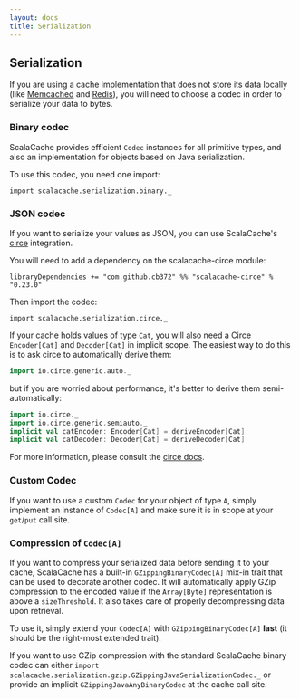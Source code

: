 ```yaml
---
layout: docs
title: Serialization
---
```


## Serialization

If you are using a cache implementation that does not store its data locally (like [Memcached](cache-implementations.html#memcached) and [Redis](cache-implementations.html#redis)), you will need to choose a codec in order to serialize your data to bytes.

### Binary codec

ScalaCache provides efficient `Codec` instances for all primitive types, and also an implementation for objects based on Java serialization.

To use this codec, you need one import:

```tut:silent
import scalacache.serialization.binary._
```

### JSON codec

If you want to serialize your values as JSON, you can use ScalaCache's [circe](https://circe.github.io/circe/) integration.

You will need to add a dependency on the scalacache-circe module:

```
libraryDependencies += "com.github.cb372" %% "scalacache-circe" % "0.23.0"
```

Then import the codec:

```tut:silent
import scalacache.serialization.circe._
```

If your cache holds values of type `Cat`, you will also need a Circe `Encoder[Cat]` and `Decoder[Cat]` in implicit scope. The easiest way to do this is to ask circe to automatically derive them:

```scala
import io.circe.generic.auto._
```

but if you are worried about performance, it's better to derive them semi-automatically:

```scala
import io.circe._
import io.circe.generic.semiauto._
implicit val catEncoder: Encoder[Cat] = deriveEncoder[Cat]
implicit val catDecoder: Decoder[Cat] = deriveDecoder[Cat]
```

For more information, please consult the [circe docs](https://circe.github.io/circe/).

### Custom Codec

If you want to use a custom `Codec` for your object of type `A`, simply implement an instance of `Codec[A]` and make sure it
is in scope at your `get`/`put` call site.

### Compression of `Codec[A]`

If you want to compress your serialized data before sending it to your cache, ScalaCache has a built-in `GZippingBinaryCodec[A]` mix-in
trait that can be used to decorate another codec. It will automatically apply GZip compression to the encoded value if the `Array[Byte]` representation is above a `sizeThreshold`. It also takes care of properly decompressing data upon retrieval.

To use it, simply extend your `Codec[A]` with `GZippingBinaryCodec[A]` **last** (it should be the right-most extended trait).

If you want to use GZip compression with the standard ScalaCache binary codec can either `import scalacache.serialization.gzip.GZippingJavaSerializationCodec._` or provide an implicit `GZippingJavaAnyBinaryCodec` at the cache call site.
